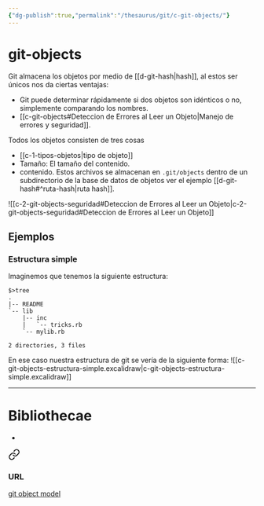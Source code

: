 ```yaml
---
{"dg-publish":true,"permalink":"/thesaurus/git/c-git-objects/"}
---
```


# git-objects
Git almacena los objetos por medio de [[d-git-hash\|hash]], al estos ser únicos nos da ciertas ventajas:

- Git puede determinar rápidamente si dos objetos son idénticos o no, simplemente comparando los nombres.
- [[c-git-objects#Deteccion de Errores al Leer un Objeto\|Manejo de errores y seguridad]].

Todos los objetos consisten de tres cosas
- [[c-1-tipos-objetos\|tipo de objeto]]
- Tamaño: El tamaño del contenido.
- contenido.
 Estos archivos se almacenan en `.git/objects` dentro de un subdirectorio de la base de datos de objetos ver el ejemplo [[d-git-hash#^ruta-hash\|ruta hash]].

![[c-2-git-objects-seguridad#Deteccion de Errores al Leer un Objeto\|c-2-git-objects-seguridad#Deteccion de Errores al Leer un Objeto]]


## Ejemplos

### Estructura simple
Imaginemos que tenemos la siguiente estructura:
```
$>tree
.
|-- README
`-- lib
    |-- inc
    |   `-- tricks.rb
    `-- mylib.rb

2 directories, 3 files
```
En ese caso nuestra estructura de git se vería de la siguiente forma:
![[c-git-objects-estructura-simple.excalidraw\|c-git-objects-estructura-simple.excalidraw]]

---
# Bibliothecae
- 
<div class="transclusion internal-embed is-loaded"><a class="markdown-embed-link" href="/bibliothecae/git/40016-git-object-model/#url" aria-label="Open link"><svg xmlns="http://www.w3.org/2000/svg" width="24" height="24" viewBox="0 0 24 24" fill="none" stroke="currentColor" stroke-width="2" stroke-linecap="round" stroke-linejoin="round" class="svg-icon lucide-link"><path d="M10 13a5 5 0 0 0 7.54.54l3-3a5 5 0 0 0-7.07-7.07l-1.72 1.71"></path><path d="M14 11a5 5 0 0 0-7.54-.54l-3 3a5 5 0 0 0 7.07 7.07l1.71-1.71"></path></svg></a><div class="markdown-embed">



### URL
[git object model](https://shafiul.github.io//gitbook/1_the_git_object_model.html)

</div></div>
